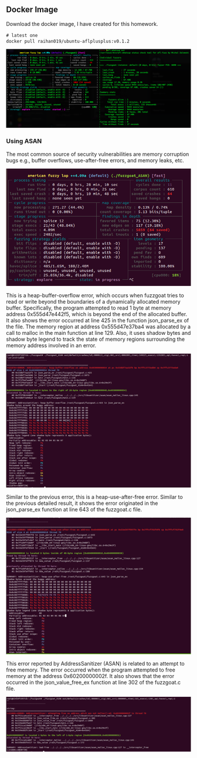 
## Docker Image
Download the docker image, I have created for this homework.
```
# latest one
docker pull raihan019/ubuntu-aflplusplus:v0.1.2
```

![llvm](pics/llvm-mode.png)

### Using ASAN
The most common source of security vulnerabilities are memory corruption bugs e.g., buffer overflows, use-after-free errors, and memory leaks, etc. 

![asan-bugs](pics/asan2.png)

This is a heap-buffer-overflow error, which occurs when fuzzgoat tries to read or write beyond the boundaries of a dynamically allocated memory buffer. Specifically, the program attempted to read 1 byte at memory address 0x555d47e442f5, which is beyond the end of the allocated buffer. It also shows the error occurred at line 425 in the function json_parse_ex of the file. The memory region at address 0x555d47e37ba4 was allocated by a call to malloc in the main function at line 129. Also, it uses shadow bytes and shadow byte legend to track the state of memory regions surrounding the memory address involved in an error.

![heap-buffer-overflow](pics/heap-overflow1.png)

Similar to the previous error, this is a heap-use-after-free error. Similar to the previous detailed result, it shows the error originated in the json_parse_ex function at line 643 of the fuzzgoat.c file.

![heap-after-use-free](pics/heap-use-after-free.png)

This error reported by AddressSanitizer (ASAN) is related to an attempt to free memory. The error occurred when the program attempted to free memory at the address 0x60200000002f. It also shows that the error occurred in the json_value_free_ex function at line 302 of the fuzzgoat.c file.

![attempt to free](pics/attempt-to-free.png)


